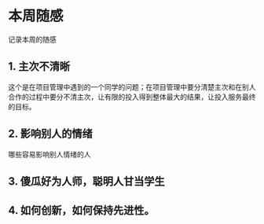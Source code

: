 # 本周随感

记录本周的随感

## 1. 主次不清晰
这个是在项目管理中遇到的一个同学的问题；在项目管理中要分清楚主次和在别人合作的过程中要分不清主次，让有限的投入得到整体最大的结果，让投入服务最终的目标。

## 2. 影响别人的情绪
哪些容易影响别人情绪的人


## 3. 傻瓜好为人师，聪明人甘当学生


## 4. 如何创新，如何保持先进性。

